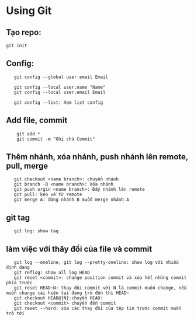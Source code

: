 # Using Git

##  Tạo repo:

 ```git init```
 
## Config:

```git config --global user.name "Name" 
   git config --global user.email Email
   
   git config --local user.name "Name"
   git config --local user.email Email
   
   git config --list: Xem list config
```

 

## Add file, commit

``` git add <tên-tập-tin> 
    git add *
    git commit -m "Ghi chú Commit"
```

## Thêm nhánh, xóa nhánh, push nhánh lên remote, pull, merge

```git checkout -b feature_x: thêm nhánh
   git checkout <name branch>: chuyển nhánh
   git branch -D <name branch>: Xóa nhánh
   git push orgin <name branch>: Đẩy nhánh lên remote
   git pull: kéo về từ remote
   git merge A: đứng nhánh B muốn merge nhánh A
```

## git tag

```git tag <name tag> <commit>
   git log: show tag
```

## làm việc với thây đổi của file và commit

```git log: show all log commit
   git log --oneline, git log --pretty-oneline: show log với nhiều định dạng
   git reflog: show all log HEAD
   git reset <commit>: change position commit và xóa hết những commit phía trước
   git reset HEAD~N: thay đôi commit với N là commit muốn change, nếu muốn change cái hiện tại đang trỏ đến thì HEAD~
   git checkout HEAD@{N}:chuyển HEAD: 
   git checkout <commit> chuyển đến commit
   git reset --hard: xóa các thay đổi của tệp tin trước commit muốn trỏ tới
```
